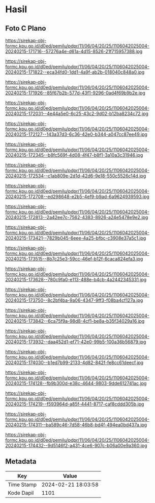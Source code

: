 # Hasil

## Foto C Plano

https://sirekap-obj-formc.kpu.go.id/d0ed/pemilu/pdpr/11/06/04/20/25/1106042025004-20240215-171716--57276a4e-d61a-4d15-8526-21f715957388.jpg

https://sirekap-obj-formc.kpu.go.id/d0ed/pemilu/pdpr/11/06/04/20/25/1106042025004-20240215-171822--eca34fd0-1dd1-4a9f-ab2b-018040c848a0.jpg

https://sirekap-obj-formc.kpu.go.id/d0ed/pemilu/pdpr/11/06/04/20/25/1106042025004-20240215-171926--85f67b2b-577d-43f1-9296-0ad4f69b9b2e.jpg

https://sirekap-obj-formc.kpu.go.id/d0ed/pemilu/pdpr/11/06/04/20/25/1106042025004-20240215-172031--4e44a5e0-6c25-43c2-9d02-b12ba8234c72.jpg

https://sirekap-obj-formc.kpu.go.id/d0ed/pemilu/pdpr/11/06/04/20/25/1106042025004-20240215-172127--143a37d3-6c36-42e0-b344-a047cc87ee49.jpg

https://sirekap-obj-formc.kpu.go.id/d0ed/pemilu/pdpr/11/06/04/20/25/1106042025004-20240215-172345--b8fc569f-4d08-4f47-b8f1-3a10a3c31946.jpg

https://sirekap-obj-formc.kpu.go.id/d0ed/pemilu/pdpr/11/06/04/20/25/1106042025004-20240215-172534--c1ab809e-2d1d-42d6-9e18-550c5526c14d.jpg

https://sirekap-obj-formc.kpu.go.id/d0ed/pemilu/pdpr/11/06/04/20/25/1106042025004-20240215-172708--ed298648-e2b5-4ef9-b9ad-6a9624939593.jpg

https://sirekap-obj-formc.kpu.go.id/d0ed/pemilu/pdpr/11/06/04/20/25/1106042025004-20240215-172813--2a42ee7c-7562-4383-8926-a24e5478e9e2.jpg

https://sirekap-obj-formc.kpu.go.id/d0ed/pemilu/pdpr/11/06/04/20/25/1106042025004-20240215-173421--7829b045-6eee-4a25-bfbc-c3908e37a5c1.jpg

https://sirekap-obj-formc.kpu.go.id/d0ed/pemilu/pdpr/11/06/04/20/25/1106042025004-20240215-173515--8b7c25e3-59cc-46ef-b12f-6caca824efa3.jpg

https://sirekap-obj-formc.kpu.go.id/d0ed/pemilu/pdpr/11/06/04/20/25/1106042025004-20240215-173628--780c9fa0-e113-488e-b4cb-4a2442345331.jpg

https://sirekap-obj-formc.kpu.go.id/d0ed/pemilu/pdpr/11/06/04/20/25/1106042025004-20240215-173750--8c2bf4ba-9a06-4347-9ff3-f08ba4cf127a.jpg

https://sirekap-obj-formc.kpu.go.id/d0ed/pemilu/pdpr/11/06/04/20/25/1106042025004-20240215-173842--6ca75f9a-98d8-4cf1-be8a-b35f34029a16.jpg

https://sirekap-obj-formc.kpu.go.id/d0ed/pemilu/pdpr/11/06/04/20/25/1106042025004-20240215-173932--daa452d1-ef71-42e0-99b5-100a36b56879.jpg

https://sirekap-obj-formc.kpu.go.id/d0ed/pemilu/pdpr/11/06/04/20/25/1106042025004-20240215-174030--b1ed7b99-2133-4d82-842f-fe8cc61deecf.jpg

https://sirekap-obj-formc.kpu.go.id/d0ed/pemilu/pdpr/11/06/04/20/25/1106042025004-20240215-174128--fb9b300d-e38c-4644-9803-9dde612741ac.jpg

https://sirekap-obj-formc.kpu.go.id/d0ed/pemilu/pdpr/11/06/04/20/25/1106042025004-20240215-174219--f593964d-a85f-4441-8717-caf8cddd305b.jpg

https://sirekap-obj-formc.kpu.go.id/d0ed/pemilu/pdpr/11/06/04/20/25/1106042025004-20240215-174311--ba589c46-7d58-46b8-bd4f-494ea0bd437a.jpg

https://sirekap-obj-formc.kpu.go.id/d0ed/pemilu/pdpr/11/06/04/20/25/1106042025004-20240215-174432--9d5146f2-a431-4ce6-907c-b06a00e9a360.jpg


## Metadata

| Key        | Value               |
| ---------- | ------------------- |
| Time Stamp | 2024-02-21 18:03:58 |
| Kode Dapil | 1101                |




